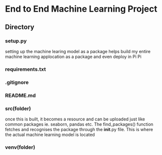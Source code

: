 # End to End Machine Learning Project

## Directory
### setup.py
setting up the machine learing model as a package helps build my entire machine learning applocation as a package and even deploy in Pi Pi

### requirements.txt


### .gitignore


### README.md


### src(folder)
once this is built, it becomes a resource and can be uploaded just like common packages ie. seaborn, pandas etc. The find_packages() function fetches and recognises the package through the __init__.py file. This is where the actual machine learning model is located


### venv(folder)